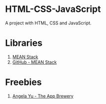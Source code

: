 # HTML-CSS-JavaScript
A project with HTML, CSS and JavaScript.
# Libraries
1. <a href="http://meanjs.org/" target="_blank" title=" MongoDB, Express, AngularJS, and Node.js">MEAN Stack</a> 
2. <a href="http://github.com/meanjs/mean" target="_blank" title="MEAN Stack">GitHub - MEAN Stack</a> 
# Freebies
1. <a href = "https://www.appbrewery.co/p/web-development-course-resources">Angela Yu - The App Brewery</a>